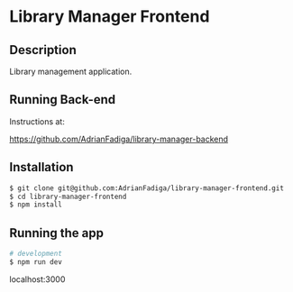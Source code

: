 # Library Manager Frontend

## Description

Library management application.

## Running Back-end

Instructions at:

https://github.com/AdrianFadiga/library-manager-backend

## Installation

```bash
$ git clone git@github.com:AdrianFadiga/library-manager-frontend.git
$ cd library-manager-frontend
$ npm install
```
## Running the app

```bash
# development
$ npm run dev
```

localhost:3000

